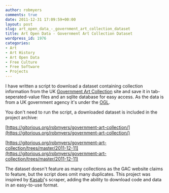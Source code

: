 ```yaml
---
author: robmyers
comments: true
date: 2011-12-31 17:09:59+00:00
layout: post
slug: art_open_data_-_government_art_collection_dataset
title: Art Open Data - Government Art Collection Dataset
wordpress_id: 1976
categories:
- Art
- Art History
- Art Open Data
- Free Culture
- Free Software
- Projects
---
```


I have written a script to download a dataset containing collection information from the UK [Government Art Collection](http://www.gac.culture.gov.uk/) site and save it in tab-seperated-value files and an sqlite database for easy access. As the data is from a UK government agency it's under the [OGL](https://www.nationalarchives.gov.uk/doc/open-government-licence/).  
  
You don't need to run the script, a downloaded dataset is included in the project archive:  
  
[https://gitorious.org/robmyers/government-art-collection/](https://gitorious.org/robmyers/government-art-collection/)  
  
[https://gitorious.org/robmyers/government-art-collection/trees/master/2011-12-11](https://gitorious.org/robmyers/government-art-collection/trees/master/2011-12-11)  
  
The dataset doesn't feature as many collections as the GAC website claims to feature, but the script does omit many duplicates. This project was inspired by [Kasabi](https://gitorious.org/robmyers/government-art-collection/trees/master/2011-12-11)'s scraper, adding the ability to download code and data in an easy-to-use format.  


